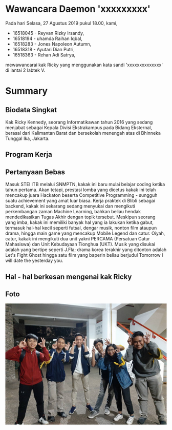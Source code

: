 # Wawancara Daemon 'xxxxxxxxx'
Pada hari Selasa, 27 Agustus 2019 pukul 18.00, kami,
- 16518045 - Reyvan Rizky Irsandy,
- 16518194 - uhamda Raihan Iqbal,
- 16518283 - Jones Napoleon Autumn,
- 16518318 - Ayutari Dian Putri,
- 16518363 - Rehan Adi Satrya,

mewawancarai kak Ricky yang menggunakan kata sandi 'xxxxxxxxxxxxxx' di lantai 2 labtek V. 

# Summary
## Biodata Singkat
  Kak Ricky Kennedy, seorang Informatikawan tahun 2016 yang sedang menjabat sebagai Kepala Divisi Ekstrakampus pada Bidang Eksternal, berasal dari Kalimantan Barat dan bersekolah menengah atas di Bhinneka Tunggal Ika, Jakarta. 
## Program Kerja
## Pertanyaan Bebas
  Masuk STEI ITB melalui SNMPTN, kakak ini baru mulai belajar coding ketika tahun pertama. Akan tetapi, prestasi lomba yang dicetus kakak ini telah mencakup juara Hackaton beserta Competitive Programming - sungguh suatu achievement yang amat luar biasa. Kerja praktek di Blibli sebagai backend, kakak ini sekarang sedang menyukai dan mengikuti perkembangan zaman Machine Learning, bahkan beliau hendak mendedikasikan Tugas Akhir dengan topik tersebut. Meskipun seorang yang imba, kakak ini memiliki banyak hal yang ia lakukan ketika gabut, termasuk hal-hal kecil seperti futsal, dengar musik, nonton film ataupun drama, hingga main game yang mencakup Mobile Legend dan catur. Oiyah, catur, kakak ini mengikuti dua unit yakni PERCAMA (Persatuan Catur Mahasiswa) dan Unit Kebudayaan Tionghua (UKT). Musik yang disukai adalah yang bertipe seperti J.Fla; drama korea terakhir yang ditonton adalah Let's Fight Ghost hingga satu film yang baperin beliau berjudul Tomorrow I will date the yesterday you.

## Hal - hal berkesan mengenai kak Ricky
## Foto
![foto bersama](./16518045-16518194-16518283-16518318-16518363.jpg)
